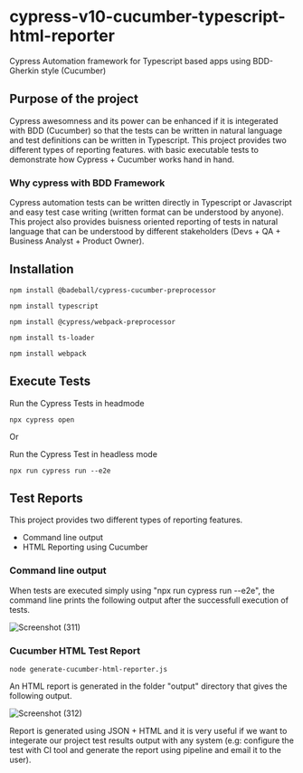 # cypress-v10-cucumber-typescript-html-reporter
Cypress Automation framework for Typescript based apps using BDD-Gherkin style (Cucumber) 

## Purpose of the project
Cypress awesomness and its power can be enhanced if it is integerated with BDD (Cucumber) so that the tests can be written in natural language and test definitions can be written in Typescript. This project provides two different types of reporting features. with basic executable tests to demonstrate how Cypress  + Cucumber works hand in hand.

### Why cypress with BDD Framework
Cypress automation tests can be written directly in Typescript or Javascript and easy test case writing (written format can be understood by anyone). This project also provides buisness oriented reporting of tests in natural language that can be understood by different stakeholders (Devs + QA + Business Analyst + Product Owner).


## Installation
```
npm install @badeball/cypress-cucumber-preprocessor
```
```
npm install typescript
```
```
npm install @cypress/webpack-preprocessor
```
```
npm install ts-loader
```
```
npm install webpack
```
## Execute Tests
Run the Cypress Tests in headmode
```
npx cypress open
```
Or

Run the Cypress Test in headless mode
```
npx run cypress run --e2e
```
## Test Reports
This project provides two different types of reporting features.
- Command line output
- HTML Reporting using Cucumber

### Command line output
When tests are executed simply using "npx run cypress run --e2e", the command line prints the following output after the successfull execution of tests.

![Screenshot (311)](https://user-images.githubusercontent.com/80143004/191597604-3c1f2f09-77e9-4a87-bdff-8067e548c4ce.png)

### Cucumber HTML Test Report
```
node generate-cucumber-html-reporter.js
```

An HTML report is generated in the folder "output" directory that gives the following output. 

![Screenshot (312)](https://user-images.githubusercontent.com/80143004/191599458-00c42573-7f2b-4066-be52-1747e11ae0b0.png)

Report is generated using JSON + HTML and it is very useful if we want to integerate our project test results output with any system (e.g: configure the test with CI tool and generate the report using pipeline and email it to the user).

